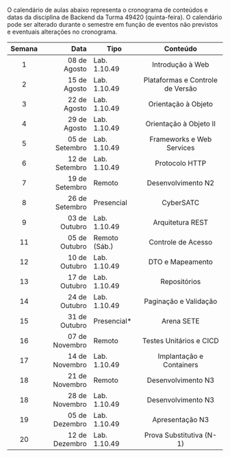 O calendário de aulas abaixo representa o cronograma de conteúdos e datas da disciplina de Backend da Turma 49420 (quinta-feira). O calendário pode ser alterado durante o semestre em função de eventos não previstos e eventuais alterações no cronograma.

|Semana|Data|Tipo|Conteúdo|
|:---:|---:|---|:---:|
|1|08 de Agosto|Lab. 1.10.49|Introdução à Web|
|2|15 de Agosto|Lab. 1.10.49|Plataformas e Controle de Versão|
|3|22 de Agosto|Lab. 1.10.49|Orientação à Objeto|
|4|29 de Agosto|Lab. 1.10.49|Orientação à Objeto II|
|5|05 de Setembro|Lab. 1.10.49|Frameworks e Web Services|
|6|12 de Setembro|Lab. 1.10.49|Protocolo HTTP|
|7|19 de Setembro|Remoto|Desenvolvimento N2|
|8|26 de Setembro|Presencial|CyberSATC|
|9|03 de Outubro|Lab. 1.10.49|Arquitetura REST|
|11|05 de Outubro|Remoto (Sáb.)|Controle de Acesso|
|12|10 de Outubro|Lab. 1.10.49|DTO e Mapeamento|
|13|17 de Outubro|Lab. 1.10.49|Repositórios|
|14|24 de Outubro|Lab. 1.10.49|Paginação e Validação|
|15|31 de Outubro|Presencial*|Arena SETE|
|16|07 de Novembro|Remoto|Testes Unitários e CICD|
|17|14 de Novembro|Lab. 1.10.49|Implantação e Containers|
|18|21 de Novembro|Remoto|Desenvolvimento N3|
|18|28 de Novembro|Lab. 1.10.49|Desenvolvimento N3|
|19|05 de Dezembro|Lab. 1.10.49|Apresentação N3|
|20|12 de Dezembro|Lab. 1.10.49|Prova Substitutiva (N-1)|